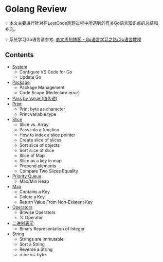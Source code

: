 # Golang Review
:bulb: 本文主要进行针对在LeetCode刷题过程中所遇到的有关Go语言知识点的总结和补充。

:bulb: 系统学习Go语言请参考: [李文周的博客 - Go语言学习之路/Go语言教程](https://www.liwenzhou.com/posts/Go/golang-menu/)

## Contents
* [System](https://github.com/szhou12/leetcode-go/blob/main/go_review/Go_System.md)
    * Configure VS Code for Go
    * Update Go
* [Package](https://github.com/szhou12/leetcode-go/blob/main/go_review/Go_Package.md)
    * Package Management
    * Code Scope (Redeclare error)
* [Pass by Value (值传递)](https://github.com/szhou12/leetcode-go/blob/main/go_review/Go_Pass.md)
* [Print](https://github.com/szhou12/leetcode-go/blob/main/go_review/Go_Print.md)
    * Print byte as character
    * Print variable type
* [Slice](https://github.com/szhou12/leetcode-go/blob/main/go_review/Go_Slice.md)
    * Slice vs. Array
    * Pass into a function
    * How to index a slice pointer
    * Create slice of slices
    * Sort slice of objects
    * Sort slice of slice
    * Slice of Map
    * Slice as a key in map
    * Prepend elements
    * Compare Two Slices Equality
* [Priority Queue](https://github.com/szhou12/leetcode-go/blob/main/go_review/Go_PriorityQueue.md)
    * Max/Min Heap
* [Map](https://github.com/szhou12/leetcode-go/blob/main/go_review/Go_Map.md)
    * Contains a Key
    * Delete a Key
    * Return Value From Non-Existent Key
* [Operators](https://github.com/szhou12/leetcode-go/blob/main/go_review/Go_Operators.md)
    * Bitwise Operators
    * % Operator
* [二进制表示](https://github.com/szhou12/leetcode-go/blob/main/go_review/Go_Binary.md)
    * Binary Representation of Integer
* [String](https://github.com/szhou12/leetcode-go/blob/main/go_review/Go_String.md)
    * Strings are Immutable
    * Sort a String
    * Reverse a String
    * rune vs. byte




